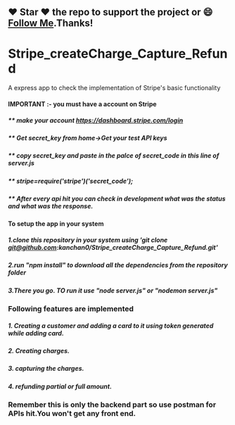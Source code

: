 ##### 
## :heart: Star :heart: the repo to support the project or :smile:[Follow Me](https://github.com/kanchan0).Thanks!

# Stripe_createCharge_Capture_Refund
A express app to check the implementation of Stripe's basic functionality

#### IMPORTANT :- you must have a account on Stripe
#####  ** make your account https://dashboard.stripe.com/login
#####  ** Get secret_key from home->Get your test API keys
#####  ** copy secret_key and paste in the palce of secret_code in this line of server.js
#####  ** stripe=require('stripe')('secret_code');
#####  ** After every api hit you can check in development what was the status and what was the response.

#### To setup the app in your system
##### 1.clone this repository in your system using 'git clone git@github.com:kanchan0/Stripe_createCharge_Capture_Refund.git'
##### 2.run "npm install" to download all the dependencies from the repository folder
##### 3.There you go. TO run it use "node server.js" or "nodemon server.js"

### Following features are implemented
##### 1. Creating a customer and adding a card to it using token generated while adding card.
##### 2. Creating charges.
##### 3. capturing the charges.
##### 4. refunding partial or full amount.

### Remember this is only the backend part so use postman for APIs hit.You won't get any front end.

